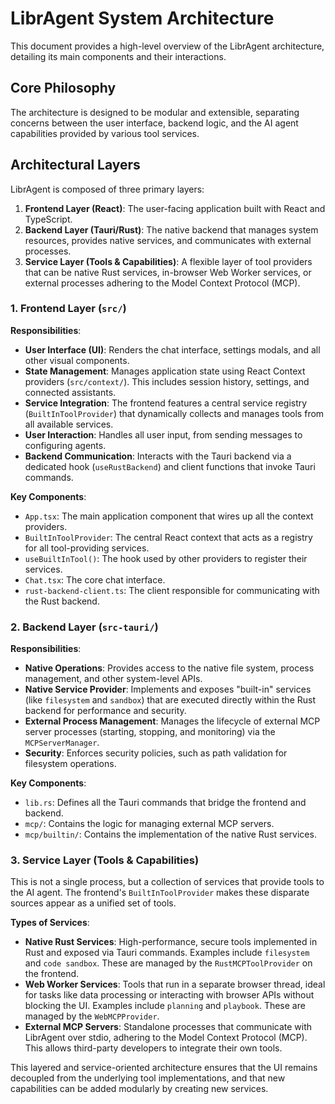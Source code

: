 # LibrAgent System Architecture

This document provides a high-level overview of the LibrAgent architecture, detailing its main components and their interactions.

## Core Philosophy

The architecture is designed to be modular and extensible, separating concerns between the user interface, backend logic, and the AI agent capabilities provided by various tool services.

## Architectural Layers

LibrAgent is composed of three primary layers:

1. **Frontend Layer (React)**: The user-facing application built with React and TypeScript.
2. **Backend Layer (Tauri/Rust)**: The native backend that manages system resources, provides native services, and communicates with external processes.
3. **Service Layer (Tools & Capabilities)**: A flexible layer of tool providers that can be native Rust services, in-browser Web Worker services, or external processes adhering to the Model Context Protocol (MCP).

### 1. Frontend Layer (`src/`)

**Responsibilities**:

- **User Interface (UI)**: Renders the chat interface, settings modals, and all other visual components.
- **State Management**: Manages application state using React Context providers (`src/context/`). This includes session history, settings, and connected assistants.
- **Service Integration**: The frontend features a central service registry (`BuiltInToolProvider`) that dynamically collects and manages tools from all available services.
- **User Interaction**: Handles all user input, from sending messages to configuring agents.
- **Backend Communication**: Interacts with the Tauri backend via a dedicated hook (`useRustBackend`) and client functions that invoke Tauri commands.

**Key Components**:

- `App.tsx`: The main application component that wires up all the context providers.
- `BuiltInToolProvider`: The central React context that acts as a registry for all tool-providing services.
- `useBuiltInTool()`: The hook used by other providers to register their services.
- `Chat.tsx`: The core chat interface.
- `rust-backend-client.ts`: The client responsible for communicating with the Rust backend.

### 2. Backend Layer (`src-tauri/`)

**Responsibilities**:

- **Native Operations**: Provides access to the native file system, process management, and other system-level APIs.
- **Native Service Provider**: Implements and exposes "built-in" services (like `filesystem` and `sandbox`) that are executed directly within the Rust backend for performance and security.
- **External Process Management**: Manages the lifecycle of external MCP server processes (starting, stopping, and monitoring) via the `MCPServerManager`.
- **Security**: Enforces security policies, such as path validation for filesystem operations.

**Key Components**:

- `lib.rs`: Defines all the Tauri commands that bridge the frontend and backend.
- `mcp/`: Contains the logic for managing external MCP servers.
- `mcp/builtin/`: Contains the implementation of the native Rust services.

### 3. Service Layer (Tools & Capabilities)

This is not a single process, but a collection of services that provide tools to the AI agent. The frontend's `BuiltInToolProvider` makes these disparate sources appear as a unified set of tools.

**Types of Services**:

- **Native Rust Services**: High-performance, secure tools implemented in Rust and exposed via Tauri commands. Examples include `filesystem` and `code sandbox`. These are managed by the `RustMCPToolProvider` on the frontend.
- **Web Worker Services**: Tools that run in a separate browser thread, ideal for tasks like data processing or interacting with browser APIs without blocking the UI. Examples include `planning` and `playbook`. These are managed by the `WebMCPProvider`.
- **External MCP Servers**: Standalone processes that communicate with LibrAgent over stdio, adhering to the Model Context Protocol (MCP). This allows third-party developers to integrate their own tools.

This layered and service-oriented architecture ensures that the UI remains decoupled from the underlying tool implementations, and that new capabilities can be added modularly by creating new services.
